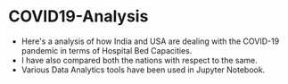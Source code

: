 # COVID19-Analysis

- Here's a analysis of how India and USA are dealing with the COVID-19 pandemic in terms of Hospital Bed Capacities.
- I have also compared both the nations with respect to the same.
- Various Data Analytics tools have been used in Jupyter Notebook.
